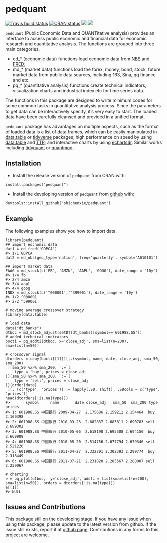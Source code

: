 <!-- README.md is generated from README.Rmd. Please edit that file -->

# pedquant

[![Travis build
status](https://travis-ci.org/ShichenXie/pedquant.svg?branch=master)](https://travis-ci.org/ShichenXie/pedquant)
[![CRAN
status](https://www.r-pkg.org/badges/version/pedquant)](https://cran.r-project.org/package=pedquant)
[![](http://cranlogs.r-pkg.org/badges/grand-total/pedquant)](https://cran.r-project.org/package=pedquant)
[![](http://cranlogs.r-pkg.org/badges/pedquant)](https://cran.r-project.org/package=pedquant)

`pedquant` (Public Economic Data and QUANTitative analysis) provides an
interface to access public economic and financial data for economic
research and quantitative analysis. The functions are grouped into three
main categories,

-   ed\_\* (economic data) functions load economic data from
    [NBS](http://www.stats.gov.cn/) and
    [FRED](https://fred.stlouisfed.org/);
-   md\_\* (market data) functions load the forex, money, bond, stock,
    future market data from public data sources, including 163, Sina, qq
    finance and etc.
-   pq\_\* (quantitative analysis) functions create technical
    indicators, visualization charts and industrial index etc for time
    series data.

The functions in this package are designed to write minimum codes for
some common tasks in quantitative analysis process. Since the parameters
to get data can be interactively specify, it’s very easy to start. The
loaded data have been carefully cleansed and provided in a unified
format.

`pedquant` package has advantages on multiple aspects, such as the
format of loaded data is a list of data frames, which can be easily
manipulated in [data.table](https://rdatatable.gitlab.io/data.table) or
[tidyverse](https://www.tidyverse.org) packages; high performance on
speed by using [data.table](https://rdatatable.gitlab.io/data.table) and
[TTR](https://github.com/joshuaulrich/TTR); and interactive charts by
using [echarts4r](https://echarts4r.john-coene.com/). Similar works
including [tidyquant](https://github.com/business-science/tidyquant) or
[quantmod](https://github.com/joshuaulrich/quantmod).

## Installation

-   Install the release version of `pedquant` from CRAN with:

<!-- -->

    install.packages("pedquant")

-   Install the developing version of `pedquant` from
    [github](https://github.com/shichenXie/pedquant) with:

<!-- -->

    devtools::install_github("shichenxie/pedquant")

## Example

The following examples show you how to import data.

    library(pedquant)
    ## import eocnomic data
    dat1 = ed_fred('GDPCA')
    #> 1/1 GDPCA
    dat2 = ed_nbs(geo_type='nation', freq='quarterly', symbol='A010101')

    ## import market data
    FAAG = md_stock(c('FB', 'AMZN', 'AAPL', 'GOOG'), date_range = '10y')
    #> 1/4 fb
    #> 2/4 amzn
    #> 3/4 aapl
    #> 4/4 goog
    INDX = md_stock(c('^000001','^399001'), date_range = '10y')
    #> 1/2 ^000001
    #> 2/2 ^399001

    # moving average crossover strategy
    library(data.table)

    # load data
    data("dt_banks")
    dtboc = md_stock_adjust(setDT(dt_banks)[symbol=='601988.SS'])
    # added technical indicators
    bocti = pq_addti(dtboc, x='close_adj', sma=list(n=200), sma=list(n=50))

    # crossover signal 
    dtorders = copy(bocti[[1]])[,.(symbol, name, date, close_adj, sma_50, sma_200)
     ][sma_50 %x>% sma_200, `:=`(
        type = 'buy', prices = close_adj
    )][sma_50 %x<% sma_200, `:=`(
        type = 'sell', prices = close_adj
    )][order(date)
     ][, (c('type', 'prices')) := lapply(.SD, shift), .SDcols = c('type', 'prices')]
    head(dtorders[!is.na(type)])
    #>       symbol     name       date close_adj   sma_50  sma_200 type   prices
    #> 1: 601988.SS 中国银行 2009-04-27  2.175686 2.159212 2.154464  buy 2.169398
    #> 2: 601988.SS 中国银行 2010-03-23  2.682837 2.685811 2.690783 sell 2.689302
    #> 3: 601988.SS 中国银行 2010-05-06  2.618190 2.695508 2.694150  buy 2.669908
    #> 4: 601988.SS 中国银行 2010-05-20  2.514756 2.677794 2.679346 sell 2.521220
    #> 5: 601988.SS 中国银行 2011-04-27  2.332291 2.302393 2.299774  buy 2.318449
    #> 6: 601988.SS 中国银行 2011-07-21  2.231820 2.285567 2.288007 sell 2.239067

    # charting
    e = pq_plot(dtboc,  y='close_adj', addti = list(sma=list(n=200), sma=list(n=50)), orders = dtorders[!is.na(type)])
    e[[1]]
    #> NULL

## Issues and Contributions

This package still on the developing stage. If you have any issue when
using this package, please update to the latest version from github. If
the issue still exists, report it at [github
page](https://github.com/ShichenXie/pedquant/issues). Contributions in
any forms to this project are welcome.
